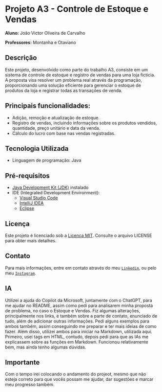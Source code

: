 # Projeto A3 - Controle de Estoque e Vendas

**Aluno:** João Victor Oliveira de Carvalho

**Professores:** Montanha e Otaviano

## Descrição

Este projeto, desenvolvido como parte do trabalho A3, consiste em um sistema de controle de estoque e registro de vendas para uma loja fictícia. A proposta visa resolver um problema real através da programação, proporcionando uma solução eficiente para gerenciar o estoque de produtos da loja e registrar todas as transações de venda.

## Principais funcionalidades:

- Adição, remoção e atualização de estoque.
- Registro de vendas, incluindo informações sobre os produtos vendidos, quantidade, preço unitário e data da venda.
- Cálculo do lucro com base nas vendas registradas.

## Tecnologia Utilizada

- Linguagem de programação: Java

## Pré-requisitos

- [Java Development Kit (JDK)](https://www.oracle.com/java/technologies/downloads/) instalado
- IDE (Integrated Development Environment):
  - [Visual Studio Code](https://code.visualstudio.com/download)
  - [IntelliJ IDEA](https://www.jetbrains.com/pt-br/idea/nextversion/)
  - [Eclipse](https://www.eclipse.org/downloads/packages/installer)

## Licença

Este projeto é licenciado sob a [Licença MIT](https://opensource.org/licenses/MIT). Consulte o arquivo LICENSE para obter mais detalhes.

## Contato

Para mais informações, entre em contato através do meu [`Linkedin`](https://www.linkedin.com/in/joaokrv), ou pelo meu [`Instagram`](https://www.instagram.com/joaokrv).

## IA

Utilizei a ajuda do Copilot da Microsoft, juntamente com o ChatGPT, para me ajudar no README, assim como pedi para analisarem minha proposta de problema, no caso o Estoque e Vendas. Fiz algumas alterações, principalmente nos links, e também sobre a parte de contato, enunciado de tudo, além de adicionar outras informações. Pedi alguns exemplos para ambos também, assim conseguindo me preparar e ter mais ideias de como fazer. Além disso, utilizei ambos para iniciar na Markdown, utilizada aqui. Primeiro, usei tags em HTML, contudo, depois pedi para que as IAs me explicassem sobre as funções em Markdown. Funcionou relativamente bem, mas ainda tenho algumas dúvidas.

## Importante

Com o tempo irei colocando o andamento do projeot, mesmo que não esteja correto para que vocês possam me ajudar, dar sugestões e marcar meu progresso também.
